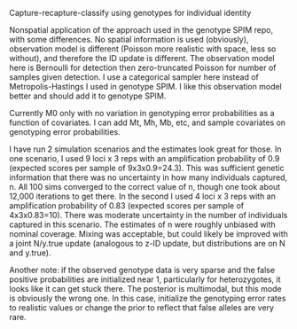 Capture-recapture-classify using genotypes for individual identity

Nonspatial application of the approach used in the genotype SPIM repo, with some differences. No spatial information is used (obviously), observation model is different (Poisson more realistic with space, less so without), and therefore the ID update is different. The observation model here is Bernoulli for detection then zero-truncated Poisson for number of samples given detection. I use a categorical sampler here instead of Metropolis-Hastings I used in genotype SPIM. I like this observation model better and should add it to genotype SPIM.

Currently M0 only with no variation in genotyping error probabilities as a function of covariates. I can add Mt, Mh, Mb, etc, and 
sample covariates on genotyping error probabilities.

I have run 2 simulation scenarios and the estimates look great for those. In one scenario, I used 9 loci x 3 reps with an amplification probability of 0.9 (expected scores per sample of 9x3x0.9=24.3). This was sufficient genetic information that there was no uncertainty in how many individuals captured, n. All 100 sims converged to the correct value of n, though one took about 12,000 iterations to get there. In the second I used 4 loci x 3 reps with an amplification probability of 0.83 (expected scores per sample of 4x3x0.83=10). There was moderate uncertainty in the number of individuals captured in this scenario. The estimates of n were roughly unbiased with nominal coverage. Mixing was acceptable, but could likely be improved with a joint N/y.true update (analogous to z-ID update, but distributions are on N and y.true).

Another note: if the observed genotype data is very sparse and the false positive probabilities are initialized near 1, particularly for heterozygotes, it looks like it can get stuck there. The posterior is multimodal, but this mode is obviously the wrong one. In this case, initialize the genotyping error rates to realistic values or change the prior to reflect that false alleles are very rare.
